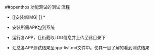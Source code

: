 ##openthos 功能测试的测试 流程

* [[安装新IMG| ]]
  * 


* 安装所需APK包到系统


* 运行各APP，且街截取LOG信息并上传至此目录下



* 汇总各APP测试结果至app-list.md文件中。使其一目了解的看到测试结果


